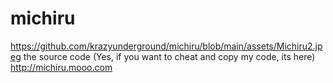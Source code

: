 # michiru
https://github.com/krazyunderground/michiru/blob/main/assets/Michiru2.jpeg
the source code
(Yes, if you want to cheat and copy my code, its here)
http://michiru.mooo.com
